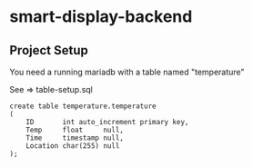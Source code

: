 # smart-display-backend

## Project Setup
You need a running mariadb with a table named "temperature"

See => table-setup.sql
```
create table temperature.temperature
(
    ID       int auto_increment primary key,
    Temp     float     null,
    Time     timestamp null,
    Location char(255) null
);
```
